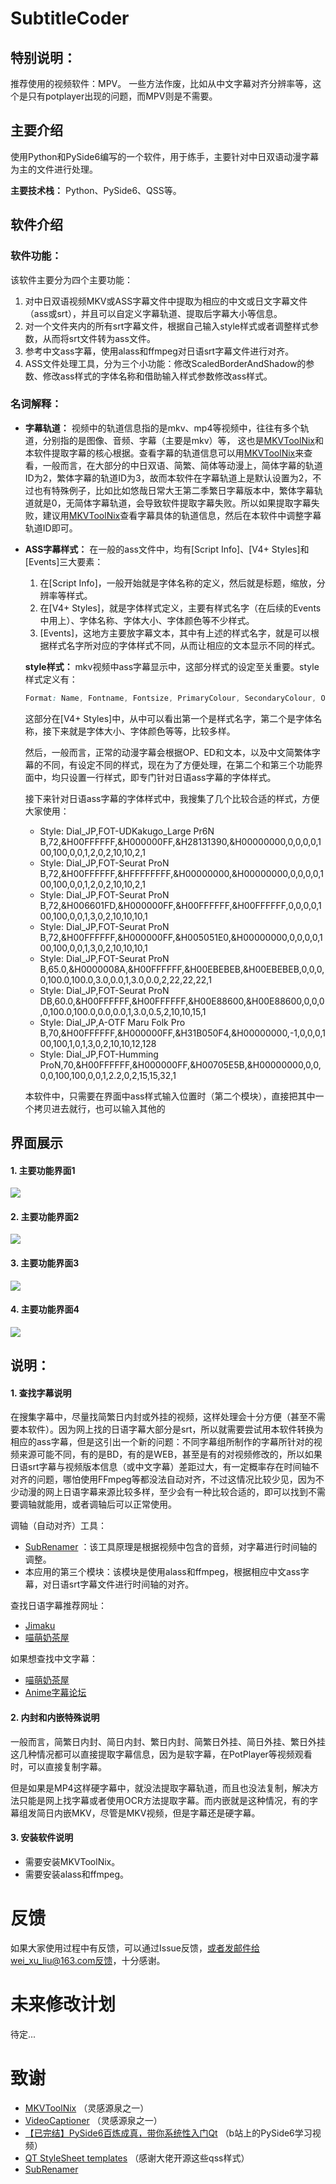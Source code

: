 # SubtitleCoder
## 特别说明：
推荐使用的视频软件：MPV。
一些方法作废，比如从中文字幕对齐分辨率等，这个是只有potplayer出现的问题，而MPV则是不需要。

## 主要介绍
使用Python和PySide6编写的一个软件，用于练手，主要针对中日双语动漫字幕为主的文件进行处理。

**主要技术栈：** Python、PySide6、QSS等。

## 软件介绍
### 软件功能：
该软件主要分为四个主要功能：

1. 对中日双语视频MKV或ASS字幕文件中提取为相应的中文或日文字幕文件（ass或srt），并且可以自定义字幕轨道、提取后字幕大小等信息。
2. 对一个文件夹内的所有srt字幕文件，根据自己输入style样式或者调整样式参数，从而将srt文件转为ass文件。
3. 参考中文ass字幕，使用alass和ffmpeg对日语srt字幕文件进行对齐。
4. ASS文件处理工具，分为三个小功能：修改ScaledBorderAndShadow的参数、修改ass样式的字体名称和借助输入样式参数修改ass样式。
   
### 名词解释：  
- **字幕轨道：** 视频中的轨道信息指的是mkv、mp4等视频中，往往有多个轨道，分别指的是图像、音频、字幕（主要是mkv）等， 这也是[MKVToolNix](https://mkvtoolnix.download/)和本软件提取字幕的核心根据。查看字幕的轨道信息可以用[MKVToolNix](https://mkvtoolnix.download/)来查看，一般而言，在大部分的中日双语、简繁、简体等动漫上，简体字幕的轨道ID为2，繁体字幕的轨道ID为3，故而本软件在字幕轨道上是默认设置为2，不过也有特殊例子，比如比如悠哉日常大王第二季繁日字幕版本中，繁体字幕轨道就是0，无简体字幕轨道，会导致软件提取字幕失败。所以如果提取字幕失败，建议用[MKVToolNix](https://mkvtoolnix.download/)查看字幕具体的轨道信息，然后在本软件中调整字幕轨道ID即可。

- **ASS字幕样式：** 在一般的ass文件中，均有[Script Info]、[V4+ Styles]和[Events]三大要素：

  1. 在[Script Info]，一般开始就是字体名称的定义，然后就是标题，缩放，分辨率等样式。
  2. 在[V4+ Styles]，就是字体样式定义，主要有样式名字（在后续的Events中用上）、字体名称、字体大小、字体颜色等不少样式。
  3. [Events]，这地方主要放字幕文本，其中有上述的样式名字，就是可以根据样式名字所对应的字体样式不同，从而让相应的文本显示不同的样式。

  **style样式：** mkv视频中ass字幕显示中，这部分样式的设定至关重要。style样式定义有：

  ```css
  Format: Name, Fontname, Fontsize, PrimaryColour, SecondaryColour, OutlineColour, BackColour, Bold, Italic, Underline, StrikeOut, ScaleX, ScaleY, Spacing, Angle, BorderStyle, Outline, Shadow, Alignment, MarginL, MarginR, MarginV, Encoding
  ```

  这部分在[V4+ Styles]中，从中可以看出第一个是样式名字，第二个是字体名称，接下来就是字体大小、字体颜色等等，比较多样。

  然后，一般而言，正常的动漫字幕会根据OP、ED和文本，以及中文简繁体字幕的不同，有设定不同的样式，现在为了方便处理，在第二个和第三个功能界面中，均只设置一行样式，即专门针对日语ass字幕的字体样式。

  接下来针对日语ass字幕的字体样式中，我搜集了几个比较合适的样式，方便大家使用：

  - Style: Dial_JP,FOT-UDKakugo_Large Pr6N B,72,&H00FFFFFF,&H000000FF,&H28131390,&H00000000,0,0,0,0,100,100,0,0,1,2,0,2,10,10,2,1
  - Style: Dial_JP,FOT-Seurat ProN B,72,&H00FFFFFF,&HFFFFFFFF,&H00000000,&H00000000,0,0,0,0,100,100,0,0,1,2,0,2,10,10,2,1
  - Style: Dial_JP,FOT-Seurat ProN B,72,&H006601FD,&H000000FF,&H00FFFFFF,&H00FFFFFF,0,0,0,0,100,100,0,0,1,3,0,2,10,10,10,1
  - Style: Dial_JP,FOT-Seurat ProN B,72,&H00FFFFFF,&H000000FF,&H005051E0,&H00000000,0,0,0,0,100,100,0,0,1,3,0,2,10,10,10,1
  - Style: Dial_JP,FOT-Seurat ProN B,65.0,&H0000008A,&H00FFFFFF,&H00EBEBEB,&H00EBEBEB,0,0,0,0,100.0,100.0,3.0,0.0,1,3.0,0.0,2,22,22,22,1
  - Style: Dial_JP,FOT-Seurat ProN DB,60.0,&H00FFFFFF,&H00FFFFFF,&H00E88600,&H00E88600,0,0,0,0,100.0,100.0,0.0,0.0,1,3.0,0.5,2,10,10,15,1
  - Style: Dial_JP,A-OTF Maru Folk Pro B,70,&H00FFFFFF,&H000000FF,&H31B050F4,&H00000000,-1,0,0,0,100,100,1,0,1,3,0,2,10,10,12,128
  - Style: Dial_JP,FOT-Humming ProN,70,&H00FFFFFF,&H000000FF,&H00705E5B,&H00000000,0,0,0,0,100,100,0,0,1,2.2,0,2,15,15,32,1

  本软件中，只需要在界面中ass样式输入位置时（第二个模块），直接把其中一个拷贝进去就行，也可以输入其他的

## 界面展示
#### 1. 主要功能界面1
![](resources/Page1.png)

#### 2. 主要功能界面2
![](resources/Page2.png)

#### 3. 主要功能界面3
![](resources/Page3.png)

#### 4. 主要功能界面4
![](resources/Page4.png)

## 说明：

#### 1. 查找字幕说明

在搜集字幕中，尽量找简繁日内封或外挂的视频，这样处理会十分方便（甚至不需要本软件）。因为网上找的日语字幕大部分是srt，所以就需要尝试用本软件转换为相应的ass字幕，但是这引出一个新的问题：不同字幕组所制作的字幕所针对的视频来源可能不同，有的是BD，有的是WEB，甚至是有的对视频修改的，所以如果日语srt字幕与视频版本信息（或中文字幕）差距过大，有一定概率存在时间轴不对齐的问题，哪怕使用FFmpeg等都没法自动对齐，不过这情况比较少见，因为不少动漫的网上日语字幕来源比较多样，至少会有一种比较合适的，即可以找到不需要调轴就能用，或者调轴后可以正常使用。

调轴（自动对齐）工具：
- [SubRenamer](https://github.com/qwqcode/SubRenamer) ：该工具原理是根据视频中包含的音频，对字幕进行时间轴的调整。
- 本应用的第三个模块：该模块是使用alass和ffmpeg，根据相应中文ass字幕，对日语srt字幕文件进行时间轴的对齐。

查找日语字幕推荐网址：

-  [Jimaku](https://jimaku.cc/)
- [喵萌奶茶屋](https://github.com/Nekomoekissaten-SUB/Nekomoekissaten-Subs)

如果想查找中文字幕：

- [喵萌奶茶屋](https://github.com/Nekomoekissaten-SUB/Nekomoekissaten-Subs)
- [Anime字幕论坛](https://bbs.acgrip.com/)

#### 2. 内封和内嵌特殊说明

一般而言，简繁日内封、简日内封、繁日内封、简繁日外挂、简日外挂、繁日外挂这几种情况都可以直接提取字幕信息，因为是软字幕，在PotPlayer等视频观看时，可以直接复制字幕。

但是如果是MP4这样硬字幕中，就没法提取字幕轨道，而且也没法复制，解决方法只能是网上找字幕或者使用OCR方法提取字幕。而内嵌就是这种情况，有的字幕组发简日内嵌MKV，尽管是MKV视频，但是字幕还是硬字幕。

#### 3. 安装软件说明
- 需要安装MKVToolNix。
- 需要安装alass和ffmpeg。


# 反馈

如果大家使用过程中有反馈，可以通过Issue反馈，或者发邮件给wei_xu_liu@163.com反馈，十分感谢。

# 未来修改计划
待定...

# 致谢

- [MKVToolNix](https://mkvtoolnix.download/) （灵感源泉之一）
- [VideoCaptioner](https://github.com/WEIFENG2333/VideoCaptioner) （灵感源泉之一）
- [【已完结】PySide6百炼成真，带你系统性入门Qt](https://www.bilibili.com/video/BV1c84y1N7iL/?spm_id_from=333.1387.favlist.content.click&vd_source=601da5164f2780fc668c82ddd0d54bcf) （b站上的PySide6学习视频）
- [QT StyleSheet templates](https://github.com/GTRONICK/QSS) （感谢大佬开源这些qss样式）
- [SubRenamer](https://github.com/qwqcode/SubRenamer)

